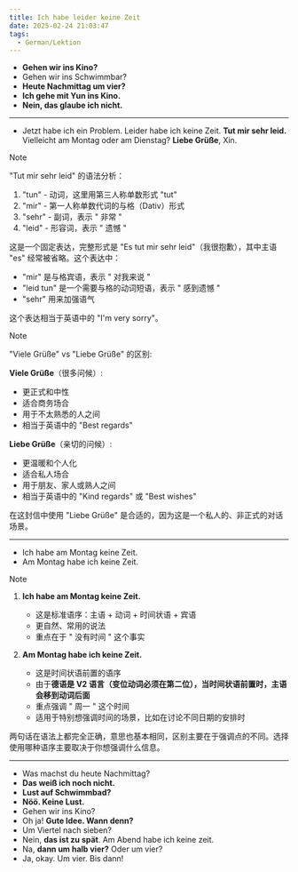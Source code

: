 ```yaml
---
title: Ich habe leider keine Zeit
date: 2025-02-24 21:03:47
tags:
  - German/Lektion
---
```

- **Gehen wir ins Kino?**
- Gehen wir ins Schwimmbar?
- **Heute Nachmittag um vier?**
- **Ich gehe mit Yun ins Kino.**
- **Nein, das glaube ich nicht.**
---
- Jetzt habe ich ein Problem. Leider habe ich keine Zeit. **Tut mir sehr leid.** Vielleicht am Montag oder am Dienstag? **Liebe Grüße**, Xin.

> [!NOTE]
>
> "Tut mir sehr leid" 的语法分析：
> 1. "tun" - 动词，这里用第三人称单数形式 "tut"
> 2. "mir" - 第一人称单数代词的与格（Dativ）形式
> 3. "sehr" - 副词，表示 " 非常 "
> 4. "leid" - 形容词，表示 " 遗憾 "
>
> 这是一个固定表达，完整形式是 "Es tut mir sehr leid"（我很抱歉），其中主语 "es" 经常被省略。这个表达中：
> - "mir" 是与格宾语，表示 " 对我来说 "
> - "leid tun" 是一个需要与格的动词短语，表示 " 感到遗憾 "
> - "sehr" 用来加强语气
>
> 这个表达相当于英语中的 "I'm very sorry"。

> [!NOTE]
>
> "Viele Grüße" vs "Liebe Grüße" 的区别:
>
> **Viele Grüße**（很多问候）:
> - 更正式和中性
> - 适合商务场合
> - 用于不太熟悉的人之间
> - 相当于英语中的 "Best regards"
>
> **Liebe Grüße**（亲切的问候）:
> - 更温暖和个人化
> - 适合私人场合
> - 用于朋友、家人或熟人之间
> - 相当于英语中的 "Kind regards" 或 "Best wishes"
>
> 在这封信中使用 "Liebe Grüße" 是合适的，因为这是一个私人的、非正式的对话场景。

---
- Ich habe am Montag keine Zeit.
- Am Montag habe ich keine Zeit.

> [!NOTE]
>
> 1. **Ich habe am Montag keine Zeit.**
>    - 这是标准语序：主语 + 动词 + 时间状语 + 宾语
>    - 更自然、常用的说法
>    - 重点在于 " 没有时间 " 这个事实
>
> 2. **Am Montag habe ich keine Zeit.**
>    - 这是时间状语前置的语序
>    - 由于**德语是 V2 语言（变位动词必须在第二位），当时间状语前置时，主语会移到动词后面**
>    - 重点强调 " 周一 " 这个时间
>    - 适用于特别想强调时间的场景，比如在讨论不同日期的安排时
>
> 两句话在语法上都完全正确，意思也基本相同，区别主要在于强调点的不同。选择使用哪种语序主要取决于你想强调什么信息。

---
- Was machst du heute Nachmittag?
- **Das weiß ich noch nicht.**
- **Lust auf Schwimmbad?**
- **Nöö. Keine Lust.**
- Gehen wir ins Kino?
- Oh ja! **Gute Idee. Wann denn?**
- Um Viertel nach sieben?
- Nein, **das ist zu spät**. Am Abend habe ich keine zeit.
- Na, **dann um halb vier?** Oder um vier?
- Ja, okay. Um vier. Bis dann!
